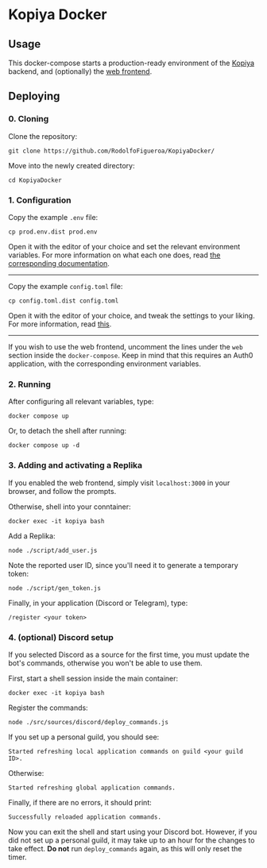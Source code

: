 # Kopiya Docker

## Usage

This docker-compose starts a production-ready environment of the [Kopiya](https://github.com/RodolfoFigueroa/Kopiya) backend, and (optionally) the [web frontend](https://github.com/RodolfoFigueroa/KopiyaWeb).

## Deploying

### 0. Cloning

Clone the repository:

```
git clone https://github.com/RodolfoFigueroa/KopiyaDocker/
```

Move into the newly created directory:

```
cd KopiyaDocker
```

### 1. Configuration

Copy the example `.env` file:

```
cp prod.env.dist prod.env
```

Open it with the editor of your choice and set the relevant environment variables. For more information on what each one does, read [the corresponding documentation](./docs/env.md).

---

Copy the example `config.toml` file:

```
cp config.toml.dist config.toml
```

Open it with the editor of your choice, and tweak the settings to your liking. For more information, read [this](./docs/config.md).

---

If you wish to use the web frontend, uncomment the lines under the `web` section inside the `docker-compose`. Keep in mind that this requires an Auth0 application, with the corresponding environment variables. 

### 2. Running

After configuring all relevant variables, type:

```
docker compose up
```

Or, to detach the shell after running:

```
docker compose up -d
```

### 3. Adding and activating a Replika

If you enabled the web frontend, simply visit `localhost:3000` in your browser, and follow the prompts.

Otherwise, shell into your conntainer:

```
docker exec -it kopiya bash
```

Add a Replika:

```
node ./script/add_user.js
```

Note the reported user ID, since you'll need it to generate a temporary token:

```
node ./script/gen_token.js
```

Finally, in your application (Discord or Telegram), type:

```
/register <your token>
```

### 4. (optional) Discord setup

If you selected Discord as a source for the first time, you must update the bot's commands, otherwise you won't be able to use them. 

First, start a shell session inside the main container:

```
docker exec -it kopiya bash
```

Register the commands:

```
node ./src/sources/discord/deploy_commands.js
```

If you set up a personal guild, you should see:

```
Started refreshing local application commands on guild <your guild ID>.
```

Otherwise:

```
Started refreshing global application commands.
```

Finally, if there are no errors, it should print:

```
Successfully reloaded application commands.
```

Now you can exit the shell and start using your Discord bot. However, if you did not set up a personal guild, it may take up to an hour for the changes to take effect. **Do not** run `deploy_commands` again, as this will only reset the timer.
